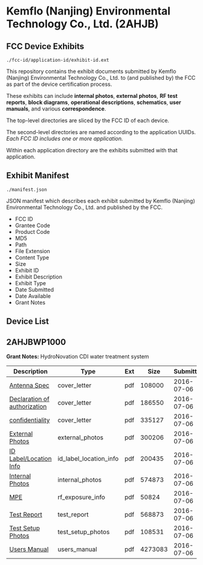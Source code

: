 # Kemflo (Nanjing) Environmental Technology Co., Ltd. (2AHJB)
## FCC Device Exhibits

```
./fcc-id/application-id/exhibit-id.ext
```

This repository contains the exhibit documents submitted by Kemflo (Nanjing) Environmental Technology Co., Ltd. to (and published by) the FCC as part of the device certification process.

These exhibits can include **internal photos**, **external photos**, **RF test reports**, **block diagrams**, **operational descriptions**, **schematics**, **user manuals**, and various **correspondence**.

The top-level directories are sliced by the FCC ID of each device.

The second-level directories are named according to the application UUIDs. *Each FCC ID includes one or more application.*

Within each application directory are the exhibits submitted with that application. 

## Exhibit Manifest

```
./manifest.json
```

JSON manifest which describes each exhibit submitted by Kemflo (Nanjing) Environmental Technology Co., Ltd. and published by the FCC.

- FCC ID
- Grantee Code
- Product Code
- MD5
- Path
- File Extension
- Content Type
- Size
- Exhibit ID
- Exhibit Description
- Exhibit Type
- Date Submitted
- Date Available
- Grant Notes

## Device List
## 2AHJBWP1000
**Grant Notes:** HydroNovation CDI water treatment system

| Description | Type | Ext | Size | Submitted | Available |
| ----------- | ---- | --- | ---- | --------- | --------- |
| [Antenna Spec](2AHJBWP1000/1a3bb525aa3e5716268bfab51879d37f/3052630.pdf) | cover_letter | pdf | 108000 | 2016-07-06 | 2016-07-07 |
| [Declaration of authorization](2AHJBWP1000/1a3bb525aa3e5716268bfab51879d37f/3052641.pdf) | cover_letter | pdf | 186550 | 2016-07-06 | 2016-07-07 |
| [ confidentiality](2AHJBWP1000/1a3bb525aa3e5716268bfab51879d37f/3052642.pdf) | cover_letter | pdf | 335127 | 2016-07-06 | 2016-07-07 |
| [External Photos](2AHJBWP1000/1a3bb525aa3e5716268bfab51879d37f/3052634.pdf) | external_photos | pdf | 300206 | 2016-07-06 | 2016-07-07 |
| [ID Label/Location Info](2AHJBWP1000/1a3bb525aa3e5716268bfab51879d37f/3052636.pdf) | id_label_location_info | pdf | 200435 | 2016-07-06 | 2016-07-07 |
| [Internal Photos](2AHJBWP1000/1a3bb525aa3e5716268bfab51879d37f/3052635.pdf) | internal_photos | pdf | 574873 | 2016-07-06 | 2016-07-07 |
| [MPE](2AHJBWP1000/1a3bb525aa3e5716268bfab51879d37f/3052640.pdf) | rf_exposure_info | pdf | 50824 | 2016-07-06 | 2016-07-07 |
| [Test Report](2AHJBWP1000/1a3bb525aa3e5716268bfab51879d37f/3052639.pdf) | test_report | pdf | 568873 | 2016-07-06 | 2016-07-07 |
| [Test Setup Photos](2AHJBWP1000/1a3bb525aa3e5716268bfab51879d37f/3052637.pdf) | test_setup_photos | pdf | 108531 | 2016-07-06 | 2016-07-07 |
| [Users Manual](2AHJBWP1000/1a3bb525aa3e5716268bfab51879d37f/3052638.pdf) | users_manual | pdf | 4273083 | 2016-07-06 | 2016-07-07 |
